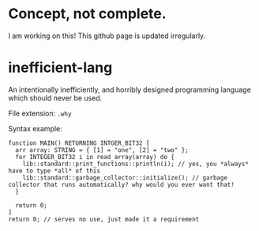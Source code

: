 # Concept, not complete.
I am working on this! This github page is updated irregularly.
# inefficient-lang
An intentionally inefficiently, and horribly designed programming language which should never be used.

File extension: `.why`

Syntax example:
```infe
function MAIN() RETURNING INTGER_BIT32 [
  arr array: STRING = { [1] = "one", [2] = "two" };
  for INTEGER_BIT32 i in read_array(array) do { 
    lib::standard::print_functions::println(i); // yes, you *always* have to type *all* of this
    lib::standard::garbage_collector::initialize(); // garbage collector that runs automatically? why would you ever want that! 
  }
  
  return 0; 
]
return 0; // serves no use, just made it a requirement
```

